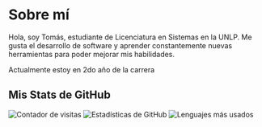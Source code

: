 # Sobre mí
Hola, soy Tomás, estudiante de Licenciatura en Sistemas en la UNLP. Me gusta el desarrollo de software y aprender constantemente nuevas herramientas para poder mejorar mis habilidades.

Actualmente estoy en 2do año de la carrera
## Mis Stats de GitHub
![Contador de visitas](https://komarev.com/ghpvc/?username=TomasCurcio04&style=flat-square&color=blue)
![Estadísticas de GitHub](https://github-readme-stats.vercel.app/api?username=TomasCurcio04&show_icons=true&theme=radical&count_private=true)
![Lenguajes más usados](https://github-readme-stats.vercel.app/api/top-langs/?username=TomasCurcio04&layout=compact&theme=radical)
